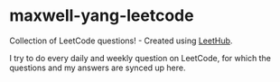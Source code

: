 # maxwell-yang-leetcode
Collection of LeetCode questions! - Created using [LeetHub](https://github.com/QasimWani/LeetHub).

I try to do every daily and weekly question on LeetCode, for which the questions and my answers are synced up here.
